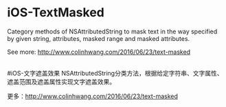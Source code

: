# iOS-TextMasked
Category methods of NSAttributedString to mask text in the way specified by given string, attributes, masked range and masked attributes.

See more: http://www.colinhwang.com/2016/06/23/text-masked

<br />
#iOS-文字遮盖效果
NSAttributedString分类方法，根据给定字符串、文字属性、遮盖范围及遮盖属性实现文字遮盖效果。

更多：http://www.colinhwang.com/2016/06/23/text-masked
